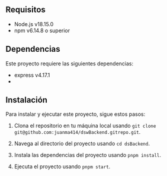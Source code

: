 ## Requisitos

- Node.js v18.15.0 
- npm v6.14.8 o superior

## Dependencias

Este proyecto requiere las siguientes dependencias:

- express v4.17.1
- 

## Instalación

Para instalar y ejecutar este proyecto, sigue estos pasos:

1. Clona el repositorio en tu máquina local usando `git clone git@github.com:juanma414/dswBackend.gitrepo.git`.

2. Navega al directorio del proyecto usando `cd dsBackend`.

3. Instala las dependencias del proyecto usando `pnpm install`.

4. Ejecuta el proyecto usando `pnpm start`.
